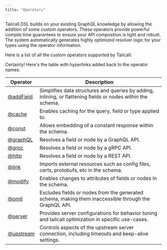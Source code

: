 ```yaml
---
title: "Operators"
---
```


Tailcall DSL builds on your existing GraphQL knowledge by allowing the addition of some custom operators. These operators provide powerful compile time guarantees to ensure your API composition is tight and robust. The system automatically generates highly optimized resolver logic for your types using the operator information.

Here is a list of all the custom operators supported by Tailcall:

Certainly! Here's the table with hyperlinks added back to the operator names:

<!-- SORT OPERATOR BY NAME -->

| Operator                  | Description                                                                                                  |
| ------------------------- | ------------------------------------------------------------------------------------------------------------ |
| [@addField](add-field.md) | Simplifies data structures and queries by adding, inlining, or flattening fields or nodes within the schema. |
| [@cache](cache.md)        | Enables caching for the query, field or type applied to.                                                     |
| [@const](const.md)        | Allows embedding of a constant response within the schema.                                                   |
| [@graphQL](graphql.md)    | Resolves a field or node by a GraphQL API.                                                                   |
| [@grpc](grpc.md)          | Resolves a field or node by a gRPC API.                                                                      |
| [@http](http.md)          | Resolves a field or node by a REST API.                                                                      |
| [@link](link.md)          | Imports external resources such as config files, certs, protobufs, etc in the schema.                        |
| [@modify](modify.md)      | Enables changes to attributes of fields or nodes in the schema.                                              |
| [@omit](omit.md)          | Excludes fields or nodes from the generated schema, making them inaccessible through the GraphQL API.        |
| [@server](server.md)      | Provides server configurations for behavior tuning and tailcall optimization in specific use-cases.          |
| [@upstream](upstream.md)  | Controls aspects of the upstream server connection, including timeouts and keep-alive settings.              |
